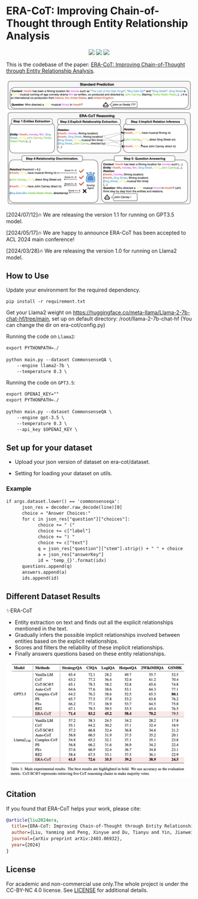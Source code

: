 # ERA-CoT: Improving Chain-of-Thought through Entity Relationship Analysis

<p align="center">
<img src='https://img.shields.io/badge/Code%20License-Apache_2.0-green.svg'></a>
<img src='https://img.shields.io/badge/python-3.9+-blue.svg'>
<img src='https://img.shields.io/badge/Data%20License-CC%20By%20NC%204.0-red.svg'>
</p>

This is the codebase of the paper: [ERA-CoT: Improving Chain-of-Thought through Entity Relationship Analysis](https://arxiv.org/abs/2403.06932).

![Framework of ERA-CoT](era-cot.png)


[2024/07/12]🔥 We are releasing the version 1.1 for running on GPT3.5 model.

[2024/05/17]🔥 We are happy to announce ERA-CoT has been accepted to ACL 2024 main conference!

[2024/03/28]🔥 We are releasing the version 1.0 for running on Llama2 model.

## How to Use

Update your environment for the required dependency. 

```shell
pip install -r requirement.txt
```

Get your Llama2 weight on https://huggingface.co/meta-llama/Llama-2-7b-chat-hf/tree/main, set up on default directory: /root/llama-2-7b-chat-hf (You can change the dir on era-cot/config.py)

Running the code on `Llama2`:

```shell
export PYTHONPATH=./

python main.py --dataset CommonsenseQA \
    --engine llama2-7b \
    --temperature 0.3 \
```

Running the code on `GPT3.5`:

```shell
export OPENAI_KEY=""
export PYTHONPATH=./

python main.py --dataset CommonsenseQA \
    --engine gpt-3.5 \
    --temperature 0.3 \
    --api_key $OPENAI_KEY \
```

## Set up for your dataset

* Upload your json version of dataset on era-cot/dataset.

* Setting for loading your dataset on utils.

### Example

```shell
if args.dataset.lower() == 'commonsenseqa':
      json_res = decoder.raw_decode(line)[0]
      choice = "Answer Choices:"
      for c in json_res["question"]["choices"]:
            choice += " ("
            choice += c["label"]
            choice += ") "
            choice += c["text"]
            q = json_res["question"]["stem"].strip() + " " + choice
            a = json_res["answerKey"]
            id = 'temp_{}'.format(idx)
      questions.append(q)
      answers.append(a)
      ids.append(id)
```

## Different Dataset Results

✨ERA-CoT

* Entity extraction on text and finds out all the explicit relationships mentioned in the text.
* Gradually infers the possible implicit relationships involved between entities based on the explicit relationships.
* Scores and filters the reliability of these implicit relationships.
* Finally answers questions based on these entity relationships. 

![Result](result.png)

## Citation

If you found that ERA-CoT helps your work, please cite:

```bibtex 
@article{liu2024era,
  title={ERA-CoT: Improving Chain-of-Thought through Entity Relationship Analysis},
  author={Liu, Yanming and Peng, Xinyue and Du, Tianyu and Yin, Jianwei and Liu, Weihao and Zhang, Xuhong},
  journal={arXiv preprint arXiv:2403.06932},
  year={2024}
}

```

## License
For academic and non-commercial use only.The whole project is under the CC-BY-NC 4.0 license. See [LICENSE](https://creativecommons.org/licenses/by-nc-sa/4.0/) for additional details.
